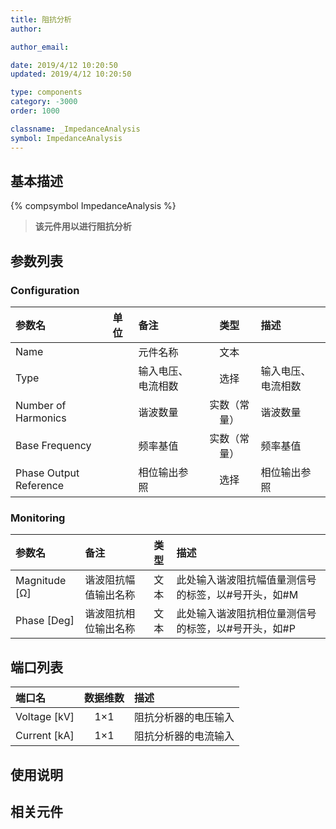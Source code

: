 ```yaml
---
title: 阻抗分析
author:

author_email:

date: 2019/4/12 10:20:50
updated: 2019/4/12 10:20:50

type: components
category: -3000
order: 1000

classname: _ImpedanceAnalysis
symbol: ImpedanceAnalysis
---
```

## 基本描述
{% compsymbol ImpedanceAnalysis %}

> **该元件用以进行阻抗分析**

## 参数列表
### Configuration
| 参数名 | 单位 | 备注 | 类型 | 描述 |
| :--- | :--- | :--- | :--: | :--- |
| Name |  | 元件名称 | 文本 |  |
| Type |  | 输入电压、电流相数 | 选择 | 输入电压、电流相数 |
| Number of Harmonics | | 谐波数量 | 实数（常量）| 谐波数量 |
| Base Frequency | | 频率基值 | 实数（常量） | 频率基值 |
| Phase Output Reference | | 相位输出参照 | 选择 | 相位输出参照|

### Monitoring
| 参数名 | 备注 | 类型 | 描述 |
| :--- | :--- | :--: | :--- |
| Magnitude \[Ω\] | 谐波阻抗幅值输出名称 | 文本 | 此处输入谐波阻抗幅值量测信号的标签，以#号开头，如#M |
| Phase \[Deg\]| 谐波阻抗相位输出名称 | 文本 | 此处输入谐波阻抗相位量测信号的标签，以#号开头，如#P  |


## 端口列表

| 端口名 | 数据维数 | 描述 |
| :--- | :--:  | :--- |
| Voltage \[kV\] | 1×1 |阻抗分析器的电压输入 |
| Current \[kA\] | 1×1 |阻抗分析器的电流输入 |

## 使用说明


## 相关元件

